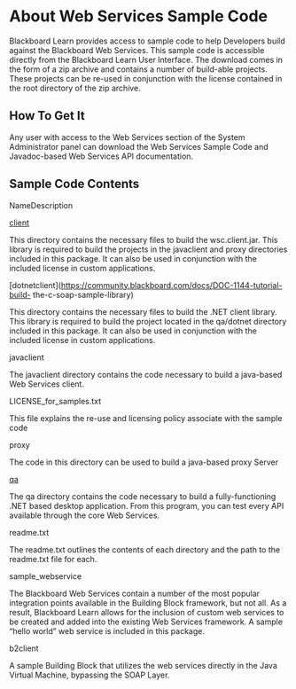 # About Web Services Sample Code
Blackboard Learn provides access to sample code to help Developers build
against the Blackboard Web Services. This sample code is accessible directly
from the Blackboard Learn User Interface. The download comes in the form of a
zip archive and contains a number of build-able projects. These projects can
be re-used in conjunction with the license contained in the root directory of
the zip archive.

## How To Get It

Any user with access to the Web Services section of the System Administrator
panel can download the Web Services Sample Code and Javadoc-based Web Services
API documentation.

## Sample Code Contents

NameDescription

[client](https://community.blackboard.com/docs/DOC-1314)

This directory contains the necessary files to build the wsc.client.jar. This
library is required to build the projects in the javaclient and proxy
directories included in this package. It can also be used in conjunction with
the included license in custom applications.

[dotnetclient](https://community.blackboard.com/docs/DOC-1144-tutorial-build-
the-c-soap-sample-library)

This directory contains the necessary files to build the .NET client library.
This library is required to build the project located in the qa/dotnet
directory included in this package. It can also be used in conjunction with
the included license in custom applications.

javaclient

The javaclient directory contains the code necessary to build a java-based Web
Services client.

LICENSE_for_samples.txt

This file explains the re-use and licensing policy associate with the sample
code

proxy

The code in this directory can be used to build a java-based proxy Server

[qa](https://community.blackboard.com/docs/DOC-1145)

The qa directory contains the code necessary to build a fully-functioning .NET
based desktop application. From this program, you can test every API available
through the core Web Services.

readme.txt

The readme.txt outlines the contents of each directory and the path to the
readme.txt file for each.

sample_webservice

The Blackboard Web Services contain a number of the most popular integration
points available in the Building Block framework, but not all. As a result,
Blackboard Learn allows for the inclusion of custom web services to be created
and added into the existing Web Services framework. A sample “hello world” web
service is included in this package.

b2client

A sample Building Block that utilizes the web services directly in the Java
Virtual Machine, bypassing the SOAP Layer.

